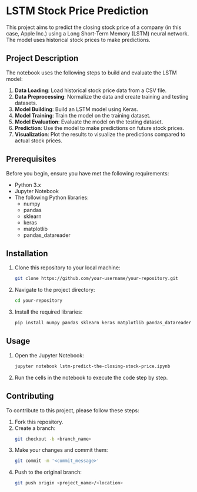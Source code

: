 
# LSTM Stock Price Prediction

This project aims to predict the closing stock price of a company (in this case, Apple Inc.) using a Long Short-Term Memory (LSTM) neural network. The model uses historical stock prices to make predictions.

## Project Description

The notebook uses the following steps to build and evaluate the LSTM model:
1. **Data Loading**: Load historical stock price data from a CSV file.
2. **Data Preprocessing**: Normalize the data and create training and testing datasets.
3. **Model Building**: Build an LSTM model using Keras.
4. **Model Training**: Train the model on the training dataset.
5. **Model Evaluation**: Evaluate the model on the testing dataset.
6. **Prediction**: Use the model to make predictions on future stock prices.
7. **Visualization**: Plot the results to visualize the predictions compared to actual stock prices.

## Prerequisites

Before you begin, ensure you have met the following requirements:
- Python 3.x
- Jupyter Notebook
- The following Python libraries:
  - numpy
  - pandas
  - sklearn
  - keras
  - matplotlib
  - pandas_datareader

## Installation

1. Clone this repository to your local machine:
   ```bash
   git clone https://github.com/your-username/your-repository.git
   ```
2. Navigate to the project directory:
   ```bash
   cd your-repository
   ```
3. Install the required libraries:
   ```bash
   pip install numpy pandas sklearn keras matplotlib pandas_datareader
   ```

## Usage

1. Open the Jupyter Notebook:
   ```bash
   jupyter notebook lstm-predict-the-closing-stock-price.ipynb
   ```
2. Run the cells in the notebook to execute the code step by step.

## Contributing

To contribute to this project, please follow these steps:

1. Fork this repository.
2. Create a branch: 
   ```bash
   git checkout -b <branch_name>
   ```
3. Make your changes and commit them:
   ```bash
   git commit -m '<commit_message>'
   ```
4. Push to the original branch:
   ```bash
   git push origin <project_name>/<location>
   ```
